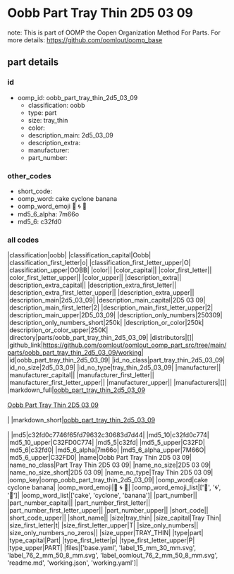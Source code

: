 # Oobb Part Tray Thin 2D5 03 09  

note: This is part of OOMP the Oopen Organization Method For Parts. For more details: https://github.com/oomlout/oomp_base

##  part details





### id
* oomp_id: oobb_part_tray_thin_2d5_03_09
  * classification: oobb
  * type: part
  * size: tray_thin
  * color: 
  * description_main: 2d5_03_09
  * description_extra: 
  * manufacturer: 
  * part_number: 

### other_codes
* short_code: 
* oomp_word: cake cyclone banana
* oomp_word_emoji :cake: :cyclone: :banana:
* md5_6_alpha: 7m66o
* md5_6: c32fd0

### all codes 
|classification|oobb|
|classification_capital|Oobb|
|classification_first_letter|o|
|classification_first_letter_upper|O|
|classification_upper|OOBB|
|color||
|color_capital||
|color_first_letter||
|color_first_letter_upper||
|color_upper||
|description_extra||
|description_extra_capital||
|description_extra_first_letter||
|description_extra_first_letter_upper||
|description_extra_upper||
|description_main|2d5_03_09|
|description_main_capital|2D5 03 09|
|description_main_first_letter|2|
|description_main_first_letter_upper|2|
|description_main_upper|2D5_03_09|
|description_only_numbers|250309|
|description_only_numbers_short|250k|
|description_or_color|250k|
|description_or_color_upper|250K|
|directory|parts/oobb_part_tray_thin_2d5_03_09|
|distributors|[]|
|github_link|https://github.com/oomlout/oomlout_oomp_part_src/tree/main/parts/oobb_part_tray_thin_2d5_03_09/working|
|id|oobb_part_tray_thin_2d5_03_09|
|id_no_class|part_tray_thin_2d5_03_09|
|id_no_size|2d5_03_09|
|id_no_type|tray_thin_2d5_03_09|
|manufacturer||
|manufacturer_capital||
|manufacturer_first_letter||
|manufacturer_first_letter_upper||
|manufacturer_upper||
|manufacturers|[]|
|markdown_full|[oobb_part_tray_thin_2d5_03_09](https://github.com/oomlout/oomlout_oomp_part_src/tree/main/parts/oobb_part_tray_thin_2d5_03_09/working)<br>[](https://github.com/oomlout/oomlout_oomp_part_src/tree/main/parts/oobb_part_tray_thin_2d5_03_09/working)<br>[Oobb Part Tray Thin 2D5 03 09](https://github.com/oomlout/oomlout_oomp_part_src/tree/main/parts/oobb_part_tray_thin_2d5_03_09/working)<br><br>|
|markdown_short|[oobb_part_tray_thin_2d5_03_09](https://github.com/oomlout/oomlout_oomp_part_src/tree/main/parts/oobb_part_tray_thin_2d5_03_09/working)<br><br>|
|md5|c32fd0c7746f65fd79632c30683d7d44|
|md5_10|c32fd0c774|
|md5_10_upper|C32FD0C774|
|md5_5|c32fd|
|md5_5_upper|C32FD|
|md5_6|c32fd0|
|md5_6_alpha|7m66o|
|md5_6_alpha_upper|7M66O|
|md5_6_upper|C32FD0|
|name|Oobb Part Tray Thin 2D5 03 09|
|name_no_class|Part Tray Thin 2D5 03 09|
|name_no_size|2D5 03 09|
|name_no_size_short|2D5 03 09|
|name_no_type|Tray Thin 2D5 03 09|
|oomp_key|oomp_oobb_part_tray_thin_2d5_03_09|
|oomp_word|cake cyclone banana|
|oomp_word_emoji|:cake: :cyclone: :banana:|
|oomp_word_emoji_list|[':cake:', ':cyclone:', ':banana:']|
|oomp_word_list|['cake', 'cyclone', 'banana']|
|part_number||
|part_number_capital||
|part_number_first_letter||
|part_number_first_letter_upper||
|part_number_upper||
|short_code||
|short_code_upper||
|short_name||
|size|tray_thin|
|size_capital|Tray Thin|
|size_first_letter|t|
|size_first_letter_upper|T|
|size_only_numbers||
|size_only_numbers_no_zeros||
|size_upper|TRAY_THIN|
|type|part|
|type_capital|Part|
|type_first_letter|p|
|type_first_letter_upper|P|
|type_upper|PART|
|files|['base.yaml', 'label_15_mm_30_mm.svg', 'label_76_2_mm_50_8_mm.svg', 'label_oomlout_76_2_mm_50_8_mm.svg', 'readme.md', 'working.json', 'working.yaml']|
